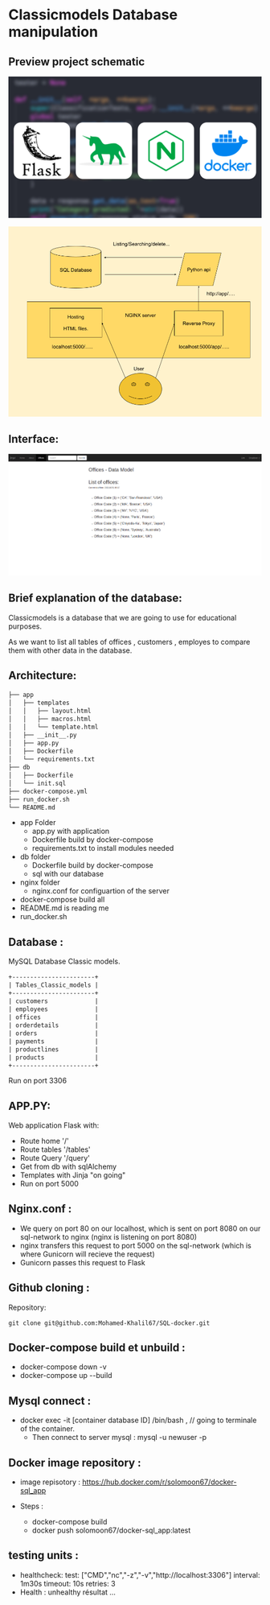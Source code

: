 # Classicmodels Database manipulation

## Preview project schematic

![Image 0](/sql-project.png)

![Image 1](/Architecture.png)

## Interface:

![Image 2](/modelDataView.png)

## Brief explanation of the database:

Classicmodels is a database that we are going to use for educational purposes. 

As we want to list all tables of offices , customers , employes to compare them with other data in the database.

## Architecture:
```
├── app
│   ├── templates
│   │   ├── layout.html
│   │   ├── macros.html
│   │   └── template.html
│   ├── __init__.py
│   ├── app.py
│   ├── Dockerfile
│   └── requirements.txt
├── db
│   ├── Dockerfile
│   └── init.sql
├── docker-compose.yml
├── run_docker.sh
└── README.md

```

* app Folder
    * app.py with application
    * Dockerfile build by docker-compose
    * requirements.txt to install modules needed
* db folder
    * Dockerfile build by docker-compose
    * sql with our database
* nginx folder
    * nginx.conf for configuartion of the server
* docker-compose build all
* README.md is reading me
* run_docker.sh

## Database :
MySQL Database Classic models.

```
+-----------------------+
| Tables_Classic_models |
+-----------------------+
| customers             |
| employees             |
| offices               |
| orderdetails          |
| orders                |
| payments              |
| productlines          |
| products              |
+-----------------------+

```
Run on port 3306

## APP.PY:

Web application Flask with:
* Route home '/'
* Route tables '/tables'
* Route Query '/query'
* Get from db with sqlAlchemy
* Templates with Jinja "on going"
* Run on port 5000

## Nginx.conf :

* We query on port 80 on our localhost, which is sent on port 8080 on our sql-network to nginx (nginx is listening on port 8080)
* nginx transfers this request to port 5000 on the sql-network (which is where Gunicorn will recieve the request)
* Gunicorn passes this request to Flask

## Github cloning :

Repository:
```
git clone git@github.com:Mohamed-Khalil67/SQL-docker.git

```

## Docker-compose build et unbuild :

* docker-compose down -v
* docker-compose up --build

## Mysql connect :

* docker exec -it [container database ID] /bin/bash , // going to terminale of the container.
    * Then connect to server mysql : mysql -u newuser -p

## Docker image repository :

* image repisotory : https://hub.docker.com/r/solomoon67/docker-sql_app

* Steps :
    * docker-compose build 
    * docker push solomoon67/docker-sql_app:latest

## testing units :

* healthcheck:
      test: ["CMD","nc","-z","-v","http://localhost:3306"]
      interval: 1m30s
      timeout: 10s
      retries: 3
* Health : unhealthy résultat
...
